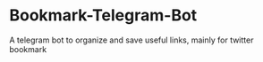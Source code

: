 # Bookmark-Telegram-Bot
A telegram bot to organize and save useful links, mainly for twitter bookmark
